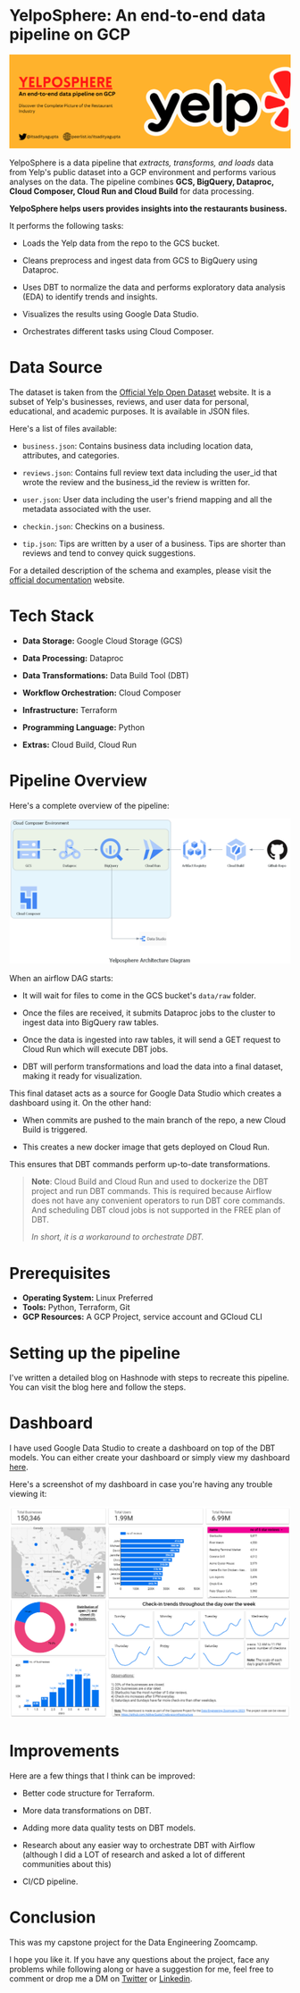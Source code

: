 # YelpoSphere: An end-to-end data pipeline on GCP

![](imgs/yelp-banner.png)

YelpoSphere is a data pipeline that *extracts, transforms, and loads* data from Yelp's public dataset into a
GCP environment and performs various analyses on the data. The pipeline combines **GCS, BigQuery, Dataproc,
Cloud Composer, Cloud Run and Cloud Build** for data processing.

**YelpoSphere helps users provides insights into the restaurants business.**

It performs the following tasks:

* Loads the Yelp data from the repo to the GCS bucket.
    
* Cleans preprocess and ingest data from GCS to BigQuery using Dataproc.
    
* Uses DBT to normalize the data and performs exploratory data analysis (EDA) to identify trends and insights.
    
* Visualizes the results using Google Data Studio.
    
* Orchestrates different tasks using Cloud Composer.

# Data Source

The dataset is taken from the [Official Yelp Open Dataset](https://www.yelp.com/dataset) website. It is a subset of Yelp's businesses, reviews, and user data for personal, educational, and academic purposes. It is available in JSON files.

Here's a list of files available:

* `business.json`: Contains business data including location data, attributes, and categories.
    
* `reviews.json`: Contains full review text data including the user\_id that wrote the review and the business\_id the review is written for.
    
* `user.json`: User data including the user's friend mapping and all the metadata associated with the user.
    
* `checkin.json`: Checkins on a business.
    
* `tip.json`: Tips are written by a user of a business. Tips are shorter than reviews and tend to convey quick suggestions.
    

For a detailed description of the schema and examples, please visit the [official documentation](https://www.yelp.com/dataset/documentation/main) website.

# Tech Stack

* **Data Storage:** Google Cloud Storage (GCS)
    
* **Data Processing:** Dataproc
    
* **Data Transformations:** Data Build Tool (DBT)
    
* **Workflow Orchestration:** Cloud Composer
    
* **Infrastructure:** Terraform
    
* **Programming Language:** Python
    
* **Extras:** Cloud Build, Cloud Run
    

# Pipeline Overview

Here's a complete overview of the pipeline:

![](imgs/yelposphere_architecture_diagram.png)

When an airflow DAG starts:

* It will wait for files to come in the GCS bucket's `data/raw` folder.
    
* Once the files are received, it submits Dataproc jobs to the cluster to ingest data into BigQuery raw tables.
    
* Once the data is ingested into raw tables, it will send a GET request to Cloud Run which will execute DBT jobs.
    
* DBT will perform transformations and load the data into a final dataset, making it ready for visualization.
    

This final dataset acts as a source for Google Data Studio which creates a dashboard using it. On the other hand:

* When commits are pushed to the main branch of the repo, a new Cloud Build is triggered.
    
* This creates a new docker image that gets deployed on Cloud Run.
    

This ensures that DBT commands perform up-to-date transformations.

> **Note**: Cloud Build and Cloud Run and used to dockerize the DBT project and run DBT commands. This is required because Airflow does not have any convenient operators to run DBT core commands. And scheduling DBT cloud jobs is not supported in the FREE plan of DBT.
> 
> _In short, it is a workaround to orchestrate DBT._

# Prerequisites

* **Operating System:** Linux Preferred
* **Tools:** Python, Terraform, Git
* **GCP Resources:** A GCP Project, service account and GCloud CLI

# Setting up the pipeline

I've written a detailed blog on Hashnode with steps to recreate this pipeline. You can visit the blog here and follow the steps.

# Dashboard

I have used Google Data Studio to create a dashboard on top of the DBT models. You can either create your dashboard or simply view 
my dashboard [here](http://lookerstudio.google.com/reporting/03290c4d-e20a-4e61-9978-f4e0ae893ff5).

Here's a screenshot of my dashboard in case you're having any trouble viewing it:

![](imgs/yelposphere_dashboard.png)

# Improvements

Here are a few things that I think can be improved:

* Better code structure for Terraform.
    
* More data transformations on DBT.
    
* Adding more data quality tests on DBT models.
    
* Research about any easier way to orchestrate DBT with Airflow (although I did a LOT of research and asked a lot of different communities about this)

* CI/CD pipeline.

# Conclusion

This was my capstone project for the Data Engineering Zoomcamp.

I hope you like it. If you have any questions about the project, face any problems while following along or have a suggestion for me, feel free to comment or drop me a DM on [Twitter](https://twitter.com/itsadityagupta) or [Linkedin](https://www.linkedin.com/in/itsadityagupta/).